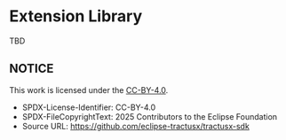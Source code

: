 <!--

Eclipse Tractus-X - Software Development KIT

Copyright (c) 2025 LKS Next
Copyright (c) 2025 Contributors to the Eclipse Foundation

See the NOTICE file(s) distributed with this work for additional
information regarding copyright ownership.

This work is made available under the terms of the
Creative Commons Attribution 4.0 International (CC-BY-4.0) license,
which is available at
https://creativecommons.org/licenses/by/4.0/legalcode.

SPDX-License-Identifier: CC-BY-4.0

-->
# Extension Library

TBD

## NOTICE

This work is licensed under the [CC-BY-4.0](https://creativecommons.org/licenses/by/4.0/legalcode).

- SPDX-License-Identifier: CC-BY-4.0
- SPDX-FileCopyrightText: 2025 Contributors to the Eclipse Foundation
- Source URL: https://github.com/eclipse-tractusx/tractusx-sdk
